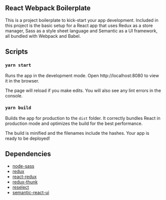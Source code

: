 ## React Webpack Boilerplate

This is a project boilerplate to kick-start your app development. Included in this project is the basic setup for a React
app that uses Redux as a store manager, Sass as a style sheet language and Semantic as a UI framework, all bundled
with Webpack and Babel.

## Scripts

### `yarn start`
Runs the app in the development mode.
Open http://localhost:8080 to view it in the browser.

The page will reload if you make edits.
You will also see any lint errors in the console.

### `yarn build`
Builds the app for production to the `dist` folder.
It correctly bundles React in production mode and optimizes the build for the best performance.

The build is minified and the filenames include the hashes.
Your app is ready to be deployed!

## Dependencies

- [node-sass](https://github.com/sass/node-sass)
- [redux](https://github.com/reduxjs/redux)
- [react-redux](https://github.com/reduxjs/react-redux)
- [redux-thunk](https://github.com/reduxjs/redux-thunk)
- [reselect](https://github.com/reduxjs/reselect)
- [semantic-react-ui](https://github.com/Semantic-Org/Semantic-UI)